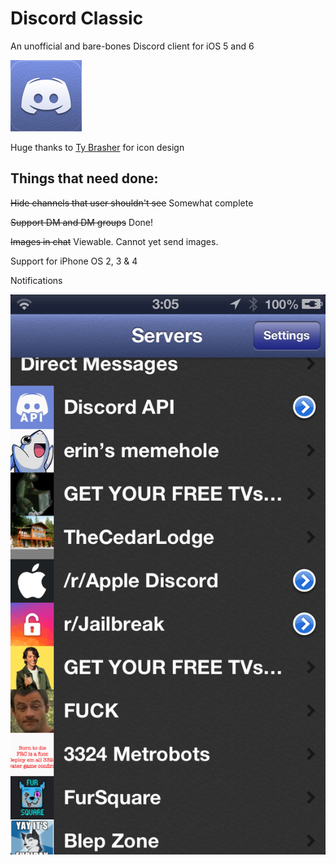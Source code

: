 # Discord Classic
An unofficial and bare-bones Discord client for iOS 5 and 6

![icon](https://github.com/Cellomonster/iOS-Discord-Classic/raw/master/Icon%402x.png)

Huge thanks to [Ty Brasher](https://twitter.com/TyBrasher) for icon design

## Things that need done:

~~Hide channels that user shouldn't see~~ Somewhat complete

~~Support DM and DM groups~~ Done!

~~Images in chat~~ Viewable. Cannot yet send images.

Support for iPhone OS 2, 3 & 4

Notifications

![screenshot](https://github.com/Cellomonster/iOS-Discord-Classic/raw/master/Screenshot.PNG)
